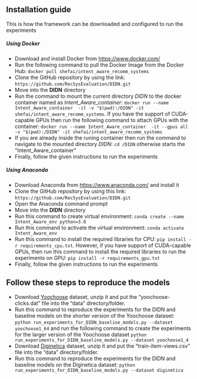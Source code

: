 <!DOCTYPE html>
<html>
<head>
</head>
<h2>Installation guide</h2>  
<p>This is how the framework can be downloaded and configured to run the experiments</p>
<h5>Using Docker</h5>
<ul>
  <li>Download and install Docker from <a href="https://www.docker.com/">https://www.docker.com/</a></li>
  <li>Run the following command to pull the Docker Image from the Docker Hub: <code>docker pull shefai/intent_aware_recomm_systems</code>
  <li>Clone the GitHub repository by using the link: <code>https://github.com/RecSysEvaluation/DIDN.git</code>
  <li>Move into the <b>DIDN</b> directory</li>
  
  <li>Run the command to mount the current directory <i>DIDN</i> to the docker container named as <i>Intent_Aware_container</i>: <code>docker run --name Intent_Aware_container  -it -v "$(pwd):/DIDN" -it shefai/intent_aware_recomm_systems</code>. If you have the support of CUDA-capable GPUs then run the following command to attach GPUs with the container: <code>docker run --name Intent_Aware_container  -it --gpus all -v "$(pwd):/DIDN" -it shefai/intent_aware_recomm_systems</code></li> 
<li>If you are already inside the runing container then run the command to navigate to the mounted directory <i>DIDN</i>: <code>cd /DIDN</code> otherwise starts the "Intent_Aware_container"</li>
<li>Finally, follow the given instructions to run the experiments</li>
</ul>  
<h5>Using Anaconda</h5>
  <ul>
    <li>Download Anaconda from <a href="https://www.anaconda.com/">https://www.anaconda.com/</a> and install it</li>
    <li>Clone the GitHub repository by using this link: <code>https://github.com/RecSysEvaluation/DIDN.git</code></li>
    <li>Open the Anaconda command prompt</li>
    <li>Move into the <b>DIDN</b> directory</li>
    <li>Run this command to create virtual environment: <code>conda create --name Intent_Aware_env python=3.8</code></li>
    <li>Run this command to activate the virtual environment: <code>conda activate Intent_Aware_env</code></li>
    <li>Run this command to install the required libraries for CPU: <code>pip install -r requirements_cpu.txt</code>. However, if you have support of CUDA-capable GPUs, 
        then run this command to install the required libraries to run the experiments on GPU: <code>pip install -r requirements_gpu.txt</code></li>
    <li>Finally, follow the given instructions to run the experiments</li>
  </ul>
</p>
<h2>Follow these steps to reproduce the models</h2>

<ul>
<li>Download <a href="https://www.dropbox.com/sh/n281js5mgsvao6s/AADQbYxSFVPCun5DfwtsSxeda?dl=0" target="_blank">Yoochoose</a> dataset, unzip it and put the “yoochoose-clicks.dat” file into the “data” directory/folder. </li>
<li>Run this command to reproduce the experiments for the DIDN and baseline models on the shorter version of the Yoochoose dataset: <code>python run_experiments_for_DIDN_baseline_models.py --dataset yoochoose1_64</code> and run the following command to create the experiments for the larger version of the Yoochoose dataset <code>python run_experiments_for_DIDN_baseline_models.py --dataset yoochoose1_4</code>  </li>
<li>Download <a href="https://www.dropbox.com/sh/n281js5mgsvao6s/AADQbYxSFVPCun5DfwtsSxeda?dl=0" target="_blank">Diginetica</a> dataset, unzip it and put the “train-item-views.csv” file into the “data” directory/folder. </li>
<li>Run this command to reproduce the experiments for the DIDN and baseline models on the Diginetica dataset: <code>python run_experiments_for_DIDN_baseline_models.py --dataset diginetica</code></li> 

</ul>
</body>
</html>  

